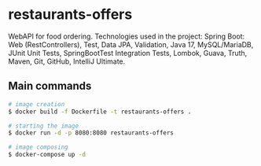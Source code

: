 # restaurants-offers

WebAPI for food ordering. Technologies used in the project: Spring Boot: Web (RestControllers), Test, Data JPA,
Validation, Java 17, MySQL/MariaDB, JUnit Unit Tests, SpringBootTest Integration Tests, Lombok, Guava, Truth, Maven,
Git, GitHub, IntelliJ Ultimate.

## Main commands

```bash
# image creation
$ docker build -f Dockerfile -t restaurants-offers .

# starting the image
$ docker run -d -p 8080:8080 restaurants-offers

# image composing
$ docker-compose up -d
```
